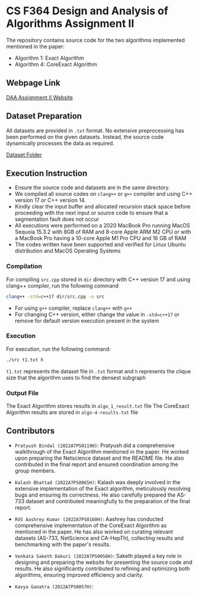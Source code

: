 
# CS F364 Design and Analysis of Algorithms Assignment II

The repository contains source code for the two algorithms implemented mentioned in the paper:
- Algorithm 1: Exact Algorithm
- Algorithm 4: CoreExact Algorithm

## Webpage Link

[DAA Assignment II Website](https://glittery-croissant-0480a0.netlify.app/)


## Dataset Preparation

All datasets are provided in ```.txt``` format. No extensive preprocessing has been performed on the given datasets. Instead, the source code dynamically processes the data as required.  

[Dataset Folder](https://drive.google.com/drive/folders/1PMXBEOQy44Y198SDR4oAbJyCjG57gqef?usp=sharing)

## Execution Instruction
- Ensure the source code and datasets are in the same directory.
- We compiled all source codes on ```clang++``` or ```g++``` compiler and using C++ version 17 or C++ version 14.
- Kindly clear the input buffer and allocated recursion stack space before proceeding with the next input or source code to ensure that a segmentation fault does not occur
- All executions were performed on a 2020 MacBook Pro running MacOS Sequoia 15.3.2 with 8GB of RAM and 8-core Apple ARM M2 CPU or with a MacBook Pro having a 10-core Apple M1 Pro CPU and 16 GB of RAM
- The codes written have been supported and verified for Linux Ubuntu distribution and MacOS Operating Systems

### Compilation
For compiling ```src.cpp``` stored in ```dir``` directory with C++ version 17 and using clang++ compiler, run the following command
 ```bash
clang++ -std=c++17 dir/src.cpp -o src
```
- For using ```g++``` compiler, replace ```clang++``` with ```g++```
- For changing C++ version, either change the value in ```-std=c++17``` or remove for default version execution present in the system

### Execution
For execution, run the following command:
```bash
./src t1.txt h
```
```t1.txt``` represents the dataset file in ```.txt``` format and ```h``` represents the clique size that the algorithm uses to find the densest subgraph

### Output File

The Exact Algorithm stores results in ```algo_1_result.txt``` file
The CoreExact Algorithm results are stored in ```algo-4-results.txt``` file


## Contributors

- ```Pratyush Bindal (2022A7PS0119H)```: Pratyush did a comprehensive walkthrough of the Exact Algorithm mentioned in the paper. He worked upon preparing the Netscience dataset and the README file. He also contributed in the final report and ensured coordination among the group members.

- ```Kalash Bhattad (2022A7PS0065H)```: Kalash was deeply involved in the extensive implementation of the Exact algorithm, meticulously resolving bugs and ensuring its correctness. He also carefully prepared the AS-733 dataset and contributed meaningfully to the preparation of the final report.

- ```RVS Aashrey Kumar (2022A7PS0160H)```: Aashrey has conducted comprehensive implementation of the CoreExact Algorithm as mentioned in the paper. He has also worked on curating relevant datasets (AS-733, NetScience and CA-HepTh), collecting results and benchmarking with the paper's results.

- ```Venkata Saketh Dakuri (2022A7PS0056H)```: Saketh played a key role in designing and preparing the website for presenting the source code and results. He also significantly contributed to refining and optimizing both algorithms, ensuring improved efficiency and clarity.

- ```Kavya Ganatra (2022A7PS0057H)```: 

